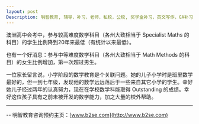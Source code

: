 ```yaml
---
layout: post
Description: 明智教育, 辅导，补习，老师，私校，公校, 奖学金补习，英文写作，GA补习辅导，大学选择，工作规划，从业规划，澳洲学生挫折教育，自我观对学习成绩的影响，ATAR 成绩，学校排名局限性，介绍 比较, 澳洲 墨尔本，奖学金申请咨询 申请表填写建议，会根据学生具体情况提出建议，大幅提高申请质量, Scholarship Tutoring, General Ability, Numerical Reasoning, Verbal Reasoning Tutoring, Writing, Universities Selection, Career Education, Career Advisors, Guidance, Melbourne Private Schools, Selective Schools, Writing tutoring, Interviews tutoring, Resume Writing, Spatial skills, Failures help gifted children，Critical and creative thinking involves reasoning, using and analysing evidence, and applying knowledge to find creative solutions to complex problems；Verbal Reasoning, Decision Making, Quantitative Reasoning, Abstract Reasoning, Situational Judgement, self-concept and school results, school marks, gender differences in STEM subjects, lion, pressing ahead, wise and strong
---
```



澳洲高中会考中，参与较高难度数学科目（各州大致相当于 Specialist Maths 的科目）的学生比例降到20年来最低（有统计以来最低）。

也有一个好消息：参与中等难度数学科目（各州大致相当于 Math Methods 的科目）的女生比例增加，第一次超过男生。

一位家长留言说，小学阶段的数学教育是个关联问题。她的儿子小学时是班里数学最好的，但一到七年级，发现他的数学远远落后于一些来自其它小学的学生。幸好她儿子经过两年的认真努力，现在在学校数学科能取得 Outstanding 的成绩。幸好这位孩子具有之前未被开发的数学能力，加之大量的校外帮助。 
	
--------
-- 明智教育咨询预约主页：[www.b2se.com](http://www.b2se.com)

